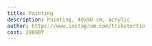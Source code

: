 ```yaml
---
title: Painting
description: Painting, 40х50 cm, acrylic
author: https://www.instagram.com/trikstertin
cost: 28000₸
---
```

